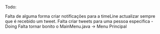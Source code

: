 Todo:

Falta de alguma forma criar notificações para a timeLine actualizar sempre que é recebido um tweet.
Falta criar tweets para uma pessoa especifica - Doing
Falta tornar bonito o MainMenu.java -> Menu Principal


